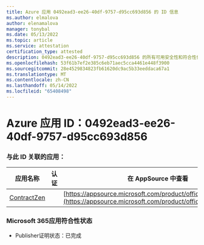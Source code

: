 ```yaml
---
title: Azure 应用 0492ead3-ee26-40df-9757-d95cc693d856 的 ID 信息
ms.author: elmalova
author: elenamalova
manager: tonybal
ms.date: 05/13/2022
ms.topic: article
ms.service: attestation
certification_type: attested
description: 0492ead3-ee26-40df-9757-d95cc693d856 的所有可用安全性和符合性信息信息。
ms.openlocfilehash: 53f61b7ef2e385c6eb71aec5cca4461e448f3900
ms.sourcegitcommit: 28e4529834823fb61620dc9ac5b33eeddaca67a1
ms.translationtype: MT
ms.contentlocale: zh-CN
ms.lasthandoff: 05/14/2022
ms.locfileid: "65408498"
---
```

# <a name="azure-app-id-0492ead3-ee26-40df-9757-d95cc693d856"></a>Azure 应用 ID：0492ead3-ee26-40df-9757-d95cc693d856


### <a name="apps-associated-with-this-id"></a>与此 ID 关联的应用：
| **应用名称** | **认证** | **在 AppSource 中查看** |
|--------------|---------------|-----------------------|
| [ContractZen](../forward/WA200001389.md) |  | [https://appsource.microsoft.com/product/office/WA200001389](https://appsource.microsoft.com/product/office/WA200001389) |

### <a name="microsoft-365-app-compliance-status"></a>Microsoft 365应用符合性状态
- Publisher证明状态：已完成
